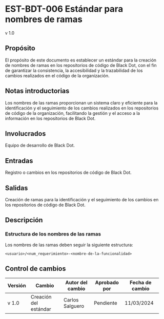 # EST-BDT-006 Estándar para nombres de ramas

v 1.0

## Propósito

El propósito de este documento es establecer un estándar para la creación de nombres de ramas en los repositorios de código de Black Dot, con el fin de garantizar la consistencia, la accesibilidad y la trazabilidad de los cambios realizados en el código de la organización.

## Notas introductorias

Los nombres de las ramas proporcionan un sistema claro y eficiente para la identificación y el seguimiento de los cambios realizados en los repositorios de código de la organización, facilitando la gestión y el acceso a la información en los repositorios de Black Dot.

## Involucrados

Equipo de desarrollo de Black Dot.

## Entradas

Registro o cambios en los repositorios de código de Black Dot.

## Salidas

Creación de ramas para la identificación y el seguimiento de los cambios en los repositorios de código de Black Dot.

## Descripción

### Estructura de los nombres de las ramas

Los nombres de las ramas deben seguir la siguiente estructura:

```{git}
<usuario>/<num_requerimiento>-<nombre-de-la-funcionalidad>
```

## Control de cambios

| Versión | Cambio                | Autor del cambio | Aprobado por | Fecha de cambio |
| ------- | --------------------- | ---------------- | ------------ | --------------- |
| v 1.0   | Creación del estándar | Carlos Salguero  | Pendiente    | 11/03/2024      |
